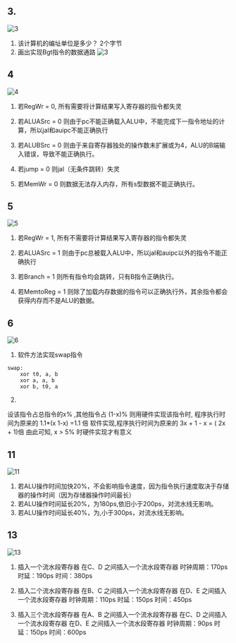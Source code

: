 ## 3.
![3](/home/rongzi/Pictures/screenshot/24-06-11_21:23:55.png)
1.  该计算机的编址单位是多少？
2个字节
2. 画出实现Bgt指令的数据通路
![3](/home/rongzi/Pictures/screenshot/24-06-11_23:02:51.png)


## 4
![4](/home/rongzi/Pictures/screenshot/24-06-11_21:33:58.png)
1. 若RegWr = 0, 
所有需要将计算结果写入寄存器的指令都失灵

2. 若ALUASrc = 0
则由于pc不能正确载入ALU中，不能完成下一指令地址的计算，所以jal和auipc不能正确执行

3. 若ALUBSrc = 0
则由于来自寄存器独处的操作数未扩展或为4，ALU的B端输入错误，导致不能正确执行。

4. 若jump = 0
则jal（无条件跳转）失灵

6. 若MemWr = 0
则数据无法存入内存，所有s型数据不能正确执行。

## 5
![5](/home/rongzi/Pictures/screenshot/24-06-11_21:42:47.png)

1. 若RegWr = 1,
所有不需要将计算结果写入寄存器的指令都失灵

2. 若ALUASrc = 1
则由于pc总被载入ALU中，所以jal和auipc以外的指令不能正确执行

3. 若Branch = 1
则所有指令均会跳转，只有B指令正确执行。

4. 若MemtoReg = 1
则除了加载内存数据的指令可以正确执行外，其余指令都会获得内存而不是ALU的数据。

## 6
![6](/home/rongzi/Pictures/screenshot/24-06-11_23:09:42.png)
1. 软件方法实现swap指令
```
swap:
    xor t0, a, b
    xor a, a, b
    xor b, t0, a
```
2.
设该指令占总指令的x% ,其他指令占 (1-x)% 则用硬件实现该指令时,
程序执行时间为原来的 1.1*(x 1-x) =1.1 倍
软件实现,程序执行时间为原来的   3x + 1 - x = ( 2x + 1)倍
由此可知, x > 5% 时硬件实现才有意义

## 11
![11](/home/rongzi/Pictures/screenshot/24-06-11_23:02:51.png)
1. 若ALU操作时间加快20%，不会影响指令速度，因为指令执行速度取决于存储器的操作时间（因为存储器操作时间最长）
2. 若ALU操作时间延长20%，为180ps,依旧小于200ps，对流水线无影响。
3. 若ALU操作时间延长40%，为,小于300ps，对流水线无影响。

## 13
![13](/home/rongzi/Pictures/screenshot/24-06-11_23:24:53.png)
1. 插入一个流水段寄存器
在C、D 之间插入一个流水段寄存器
时钟周期：170ps
时延：190ps
时间：380ps

2. 插入二个流水段寄存器
在B、C 之间插入一个流水段寄存器
在D、E 之间插入一个流水段寄存器
时钟周期：110ps
时延：150ps
时间：450ps


3. 插入三个流水段寄存器
在A、B 之间插入一个流水段寄存器
在C、D 之间插入一个流水段寄存器
在D、E 之间插入一个流水段寄存器
时钟周期：90ps
时延：150ps
时间：600ps

